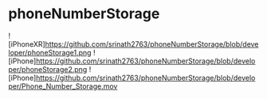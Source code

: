 # phoneNumberStorage
![iPhoneXR]https://github.com/srinath2763/phoneNumberStorage/blob/developer/phoneStorage1.png
![iPhone]https://github.com/srinath2763/phoneNumberStorage/blob/developer/phoneStorage2.png
![iPhone]https://github.com/srinath2763/phoneNumberStorage/blob/developer/Phone_Number_Storage.mov
